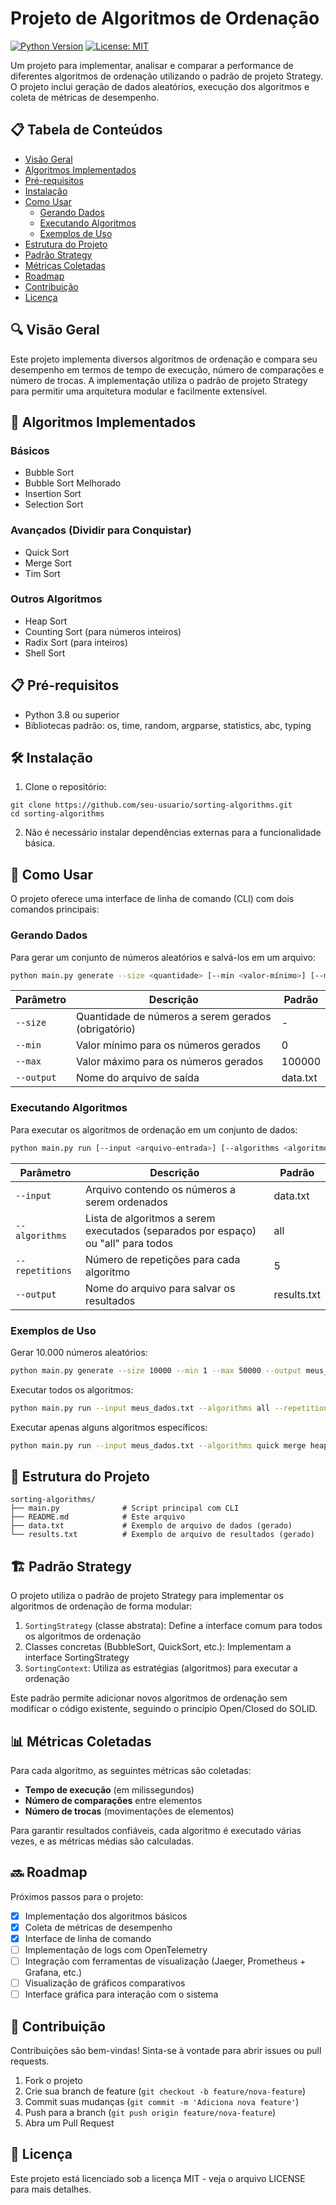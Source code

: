 # Projeto de Algoritmos de Ordenação

[![Python Version](https://img.shields.io/badge/python-3.8%2B-blue.svg)](https://www.python.org/downloads/)
[![License: MIT](https://img.shields.io/badge/License-MIT-yellow.svg)](https://opensource.org/licenses/MIT)

Um projeto para implementar, analisar e comparar a performance de diferentes algoritmos de ordenação utilizando o padrão de projeto Strategy. O projeto inclui geração de dados aleatórios, execução dos algoritmos e coleta de métricas de desempenho.

## 📋 Tabela de Conteúdos

- [Visão Geral](#visão-geral)
- [Algoritmos Implementados](#algoritmos-implementados)
- [Pré-requisitos](#pré-requisitos)
- [Instalação](#instalação)
- [Como Usar](#como-usar)
  - [Gerando Dados](#gerando-dados)
  - [Executando Algoritmos](#executando-algoritmos)
  - [Exemplos de Uso](#exemplos-de-uso)
- [Estrutura do Projeto](#estrutura-do-projeto)
- [Padrão Strategy](#padrão-strategy)
- [Métricas Coletadas](#métricas-coletadas)
- [Roadmap](#roadmap)
- [Contribuição](#contribuição)
- [Licença](#licença)

## 🔍 Visão Geral

Este projeto implementa diversos algoritmos de ordenação e compara seu desempenho em termos de tempo de execução, número de comparações e número de trocas. A implementação utiliza o padrão de projeto Strategy para permitir uma arquitetura modular e facilmente extensível.

## 🧮 Algoritmos Implementados

### Básicos
- Bubble Sort
- Bubble Sort Melhorado
- Insertion Sort
- Selection Sort

### Avançados (Dividir para Conquistar)
- Quick Sort
- Merge Sort
- Tim Sort

### Outros Algoritmos
- Heap Sort
- Counting Sort (para números inteiros)
- Radix Sort (para inteiros)
- Shell Sort

## 📋 Pré-requisitos

- Python 3.8 ou superior
- Bibliotecas padrão: os, time, random, argparse, statistics, abc, typing

## 🛠️ Instalação

1. Clone o repositório:
```
git clone https://github.com/seu-usuario/sorting-algorithms.git
cd sorting-algorithms
```

2. Não é necessário instalar dependências externas para a funcionalidade básica.

## 📝 Como Usar

O projeto oferece uma interface de linha de comando (CLI) com dois comandos principais:

### Gerando Dados

Para gerar um conjunto de números aleatórios e salvá-los em um arquivo:

```bash
python main.py generate --size <quantidade> [--min <valor-mínimo>] [--max <valor-máximo>] [--output <arquivo-saída>]
```

| Parâmetro | Descrição | Padrão |
|-----------|-----------|--------|
| `--size`  | Quantidade de números a serem gerados (obrigatório) | - |
| `--min`   | Valor mínimo para os números gerados | 0 |
| `--max`   | Valor máximo para os números gerados | 100000 |
| `--output`| Nome do arquivo de saída | data.txt |

### Executando Algoritmos

Para executar os algoritmos de ordenação em um conjunto de dados:

```bash
python main.py run [--input <arquivo-entrada>] [--algorithms <algoritmos>] [--repetitions <repetições>] [--output <arquivo-resultados>]
```

| Parâmetro | Descrição | Padrão |
|-----------|-----------|--------|
| `--input` | Arquivo contendo os números a serem ordenados | data.txt |
| `--algorithms` | Lista de algoritmos a serem executados (separados por espaço) ou "all" para todos | all |
| `--repetitions` | Número de repetições para cada algoritmo | 5 |
| `--output` | Nome do arquivo para salvar os resultados | results.txt |

### Exemplos de Uso

Gerar 10.000 números aleatórios:
```bash
python main.py generate --size 10000 --min 1 --max 50000 --output meus_dados.txt
```

Executar todos os algoritmos:
```bash
python main.py run --input meus_dados.txt --algorithms all --repetitions 5 --output resultados.txt
```

Executar apenas alguns algoritmos específicos:
```bash
python main.py run --input meus_dados.txt --algorithms quick merge heap --repetitions 3 --output resultados_comparativos.txt
```

## 📂 Estrutura do Projeto

```
sorting-algorithms/
├── main.py              # Script principal com CLI
├── README.md            # Este arquivo
├── data.txt             # Exemplo de arquivo de dados (gerado)
└── results.txt          # Exemplo de arquivo de resultados (gerado)
```

## 🏗️ Padrão Strategy

O projeto utiliza o padrão de projeto Strategy para implementar os algoritmos de ordenação de forma modular:

1. `SortingStrategy` (classe abstrata): Define a interface comum para todos os algoritmos de ordenação
2. Classes concretas (BubbleSort, QuickSort, etc.): Implementam a interface SortingStrategy
3. `SortingContext`: Utiliza as estratégias (algoritmos) para executar a ordenação

Este padrão permite adicionar novos algoritmos de ordenação sem modificar o código existente, seguindo o princípio Open/Closed do SOLID.

## 📊 Métricas Coletadas

Para cada algoritmo, as seguintes métricas são coletadas:

- **Tempo de execução** (em milissegundos)
- **Número de comparações** entre elementos
- **Número de trocas** (movimentações de elementos)

Para garantir resultados confiáveis, cada algoritmo é executado várias vezes, e as métricas médias são calculadas.

## 🔜 Roadmap

Próximos passos para o projeto:

- [x] Implementação dos algoritmos básicos
- [x] Coleta de métricas de desempenho
- [x] Interface de linha de comando
- [ ] Implementação de logs com OpenTelemetry
- [ ] Integração com ferramentas de visualização (Jaeger, Prometheus + Grafana, etc.)
- [ ] Visualização de gráficos comparativos
- [ ] Interface gráfica para interação com o sistema

## 👥 Contribuição

Contribuições são bem-vindas! Sinta-se à vontade para abrir issues ou pull requests.

1. Fork o projeto
2. Crie sua branch de feature (`git checkout -b feature/nova-feature`)
3. Commit suas mudanças (`git commit -m 'Adiciona nova feature'`)
4. Push para a branch (`git push origin feature/nova-feature`)
5. Abra um Pull Request

## 📜 Licença

Este projeto está licenciado sob a licença MIT - veja o arquivo LICENSE para mais detalhes.